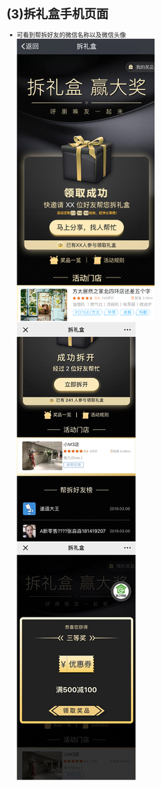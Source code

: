 # (3)拆礼盒手机页面

* 可看到帮拆好友的微信名称以及微信头像
![](images/screenshot_1554801161193.jpg)
![](images/screenshot_1554801164438.jpg)
![](images/screenshot_1554801167875.jpg)
